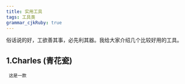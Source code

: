```yaml
---
title: 实用工具
tags: 工具类
grammar_cjkRuby: true
---
```



  俗话说的好，工欲善其事，必先利其器。我给大家介绍几个比较好用的工具。


## 1.Charles (青花瓷)
     这是一款

